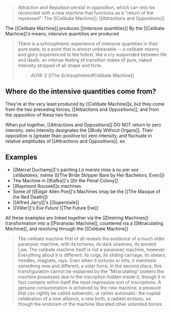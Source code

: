 > Attraction and Repulsion persist in opposition, which can only be reconciled with a new machine that functions as a "return of the repressed": The [[Celibate Machine]].
> [[Attractions and Oppositions]]

The [[Celibate Machine]] produces [[intensive quantities]]
By the [[Celibate Machine]]'s means, intensive quantities are produced

>  There is a schizophrenic experience of intensive quantities in their pure state, to a point that is almost unbearable -- a celibate misery and glory experienced to the fullest, like a cry suspended between life and death, an intense feeling of transition states of pure, naked intensity stripped of all shape and form.
> >AO18::2
> >[[The Schizophrenic#Celibate Machine]]
## Where do the intensive quantities come from?
They're at the very least produced by [[Celibate Machine]]s, but they come from the two preceding forces, [[Attractions and Oppositions]], and from the opposition of these two forces

When put together, [[Attractions and Oppositions]] DO NOT return to zero intensity. zero intensity designates the [[Body Without Organs]]. Their opposition is [greater than::positive to] zero intensity, and fluctuate in relative amplitudes of [[Attractions and Oppositions]]. ex.
## Examples
- [[Marcel Duchamp]]'s painting _La mariée mise_ à _nu par ses célibataires_, _même_ ([[The Bride Stripper Bare by Her Bachelors, Even]])
- The Machine in [[Kafka]]'s [[In the Penal Colony]]
- [[Raymond Roussel]]s machines
- Some of [[Edgar Allen Poe]]'s Machines (may be the [[The Masque of the Red Death]])
- [[Alfred Jarry]]'s [[Supermale]]
- [[Villier]]'s _Eve Future_ [[The Future Eve]]

All these examples are linked together via the [[Desiring Machines]] transformation into a [[Paranoiac Machine]], countered via a [[Miraculating Machine]], and resolving through the [[Celibate Machine]]

> The celibate machine first of all reveals the existence of a much older paranoiac machine, with its tortures, its dark shadows, its ancient Law. The celibate machine itself is not a paranoiac machine, however. Everything about it is different: its cogs, its sliding carriage, its shears, needles, magnets, rays. Even when it tortures or kills, it manifests something new and different, a solar force. In the second place, this transfiguration cannot be explained by the "Miraculating" powers the machine possesses due to the inscription hidden inside it, though it in fact contains within itself the most impressive sort of inscriptions. A genuine consummation is achieved by the new machine, a pleasure that can rightly be called autoerotic, or rather automatic: the nuptial celebration of a new alliance, a new birth, a radiant ecstasy, as though the eroticism of the machine liberated other unlimited forces. 

